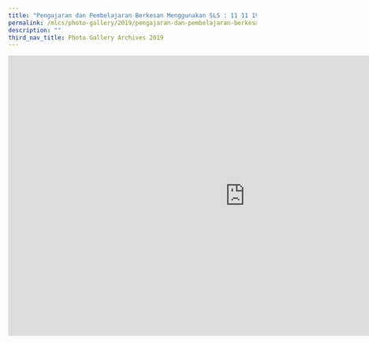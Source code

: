 ```yaml
---
title: "Pengajaran dan Pembelajaran Berkesan Menggunakan SLS : 11 11 19"
permalink: /mlcs/photo-gallery/2019/pengajaran-dan-pembelajaran-berkesan-menggunakan-sls-11-11-19/
description: ""
third_nav_title: Photo Gallery Archives 2019
---
```

<iframe allowfullscreen="true" height="569" width="960" frameborder="0" src="https://docs.google.com/presentation/d/e/2PACX-1vQA6bR061R5fgzXwbn9RBLh_q8TgT9hJj-VRuBcEguv7wIYOLJQDXHt6KqUsrPAOngMMoGR6HwOMypO/embed?start=false&amp;loop=false&amp;delayms=3000"></iframe>